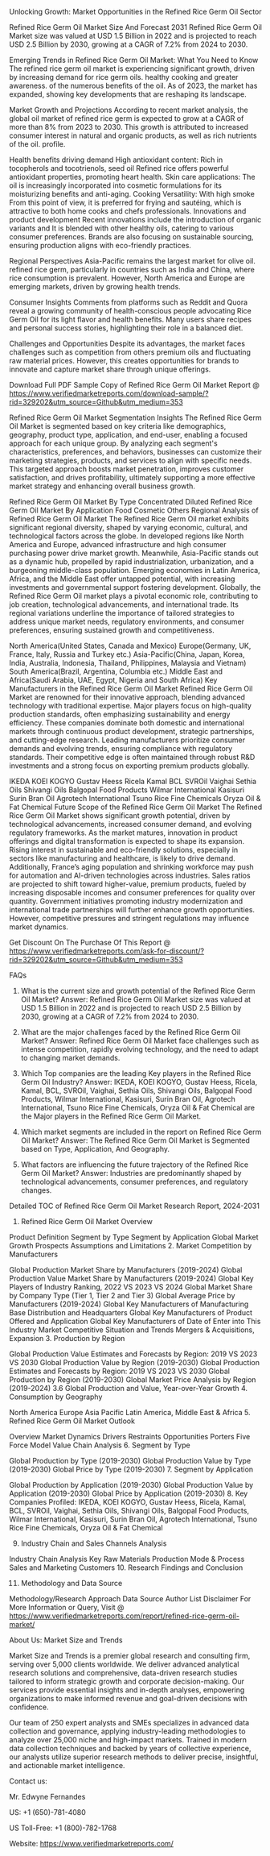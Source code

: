 Unlocking Growth: Market Opportunities in the Refined Rice Germ Oil Sector


Refined Rice Germ Oil Market Size And Forecast 2031
Refined Rice Germ Oil Market size was valued at USD 1.5 Billion in 2022 and is projected to reach USD 2.5 Billion by 2030, growing at a CAGR of 7.2% from 2024 to 2030.

Emerging Trends in Refined Rice Germ Oil Market: What You Need to Know
The refined rice germ oil market is experiencing significant growth, driven by increasing demand for rice germ oils. healthy cooking and greater awareness. of the numerous benefits of the oil. As of 2023, the market has expanded, showing key developments that are reshaping its landscape.

Market Growth and Projections
According to recent market analysis, the global oil market of refined rice germ is expected to grow at a CAGR of more than 8% from 2023 to 2030. This growth is attributed to increased consumer interest in natural and organic products, as well as rich nutrients of the oil. profile.

Health benefits driving demand
High antioxidant content: Rich in tocopherols and tocotrienols, seed oil Refined rice offers powerful antioxidant properties, promoting heart health.
Skin care applications: The oil is increasingly incorporated into cosmetic formulations for its moisturizing benefits and anti-aging.
Cooking Versatility: With high smoke From this point of view, it is preferred for frying and sautéing, which is attractive to both home cooks and chefs professionals.
Innovations and product development
Recent innovations include the introduction of organic variants and It is blended with other healthy oils, catering to various consumer preferences. Brands are also focusing on sustainable sourcing, ensuring production aligns with eco-friendly practices.

Regional Perspectives
Asia-Pacific remains the largest market for olive oil. refined rice germ, particularly in countries such as India and China, where rice consumption is prevalent. However, North America and Europe are emerging markets, driven by growing health trends.

Consumer Insights
Comments from platforms such as Reddit and Quora reveal a growing community of health-conscious people advocating Rice Germ Oil for its light flavor and health benefits. Many users share recipes and personal success stories, highlighting their role in a balanced diet.

Challenges and Opportunities
Despite its advantages, the market faces challenges such as competition from others premium oils and fluctuating raw material prices. However, this creates opportunities for brands to innovate and capture market share through unique offerings.

Download Full PDF Sample Copy of Refined Rice Germ Oil Market Report @ https://www.verifiedmarketreports.com/download-sample/?rid=329202&utm_source=Github&utm_medium=353

Refined Rice Germ Oil Market Segmentation Insights
The Refined Rice Germ Oil Market is segmented based on key criteria like demographics, geography, product type, application, and end-user, enabling a focused approach for each unique group. By analyzing each segment's characteristics, preferences, and behaviors, businesses can customize their marketing strategies, products, and services to align with specific needs. This targeted approach boosts market penetration, improves customer satisfaction, and drives profitability, ultimately supporting a more effective market strategy and enhancing overall business growth.

Refined Rice Germ Oil Market By Type
Concentrated
Diluted
Refined Rice Germ Oil Market By Application
Food
Cosmetic
Others
Regional Analysis of Refined Rice Germ Oil Market
The Refined Rice Germ Oil market exhibits significant regional diversity, shaped by varying economic, cultural, and technological factors across the globe. In developed regions like North America and Europe, advanced infrastructure and high consumer purchasing power drive market growth. Meanwhile, Asia-Pacific stands out as a dynamic hub, propelled by rapid industrialization, urbanization, and a burgeoning middle-class population. Emerging economies in Latin America, Africa, and the Middle East offer untapped potential, with increasing investments and governmental support fostering development. Globally, the Refined Rice Germ Oil market plays a pivotal economic role, contributing to job creation, technological advancements, and international trade. Its regional variations underline the importance of tailored strategies to address unique market needs, regulatory environments, and consumer preferences, ensuring sustained growth and competitiveness.

North America(United States, Canada and Mexico)
Europe(Germany, UK, France, Italy, Russia and Turkey etc.)
Asia-Pacific(China, Japan, Korea, India, Australia, Indonesia, Thailand, Philippines, Malaysia and Vietnam)
South America(Brazil, Argentina, Columbia etc.)
Middle East and Africa(Saudi Arabia, UAE, Egypt, Nigeria and South Africa)
Key Manufacturers in the Refined Rice Germ Oil Market
Refined Rice Germ Oil Market are renowned for their innovative approach, blending advanced technology with traditional expertise. Major players focus on high-quality production standards, often emphasizing sustainability and energy efficiency. These companies dominate both domestic and international markets through continuous product development, strategic partnerships, and cutting-edge research. Leading manufacturers prioritize consumer demands and evolving trends, ensuring compliance with regulatory standards. Their competitive edge is often maintained through robust R&D investments and a strong focus on exporting premium products globally.

IKEDA
KOEI KOGYO
Gustav Heess
Ricela
Kamal
BCL
SVROil
Vaighai
Sethia Oils
Shivangi Oils
Balgopal Food Products
Wilmar International
Kasisuri
Surin Bran Oil
Agrotech International
Tsuno Rice Fine Chemicals
Oryza Oil & Fat Chemical
Future Scope of the Refined Rice Germ Oil Market
The Refined Rice Germ Oil Market shows significant growth potential, driven by technological advancements, increased consumer demand, and evolving regulatory frameworks. As the market matures, innovation in product offerings and digital transformation is expected to shape its expansion. Rising interest in sustainable and eco-friendly solutions, especially in sectors like manufacturing and healthcare, is likely to drive demand. Additionally, France’s aging population and shrinking workforce may push for automation and AI-driven technologies across industries. Sales ratios are projected to shift toward higher-value, premium products, fueled by increasing disposable incomes and consumer preferences for quality over quantity. Government initiatives promoting industry modernization and international trade partnerships will further enhance growth opportunities. However, competitive pressures and stringent regulations may influence market dynamics.

Get Discount On The Purchase Of This Report @ https://www.verifiedmarketreports.com/ask-for-discount/?rid=329202&utm_source=Github&utm_medium=353

FAQs
1. What is the current size and growth potential of the Refined Rice Germ Oil Market?
Answer: Refined Rice Germ Oil Market size was valued at USD 1.5 Billion in 2022 and is projected to reach USD 2.5 Billion by 2030, growing at a CAGR of 7.2% from 2024 to 2030.

2. What are the major challenges faced by the Refined Rice Germ Oil Market?
Answer: Refined Rice Germ Oil Market face challenges such as intense competition, rapidly evolving technology, and the need to adapt to changing market demands.

3. Which Top companies are the leading Key players in the Refined Rice Germ Oil Industry?
Answer: IKEDA, KOEI KOGYO, Gustav Heess, Ricela, Kamal, BCL, SVROil, Vaighai, Sethia Oils, Shivangi Oils, Balgopal Food Products, Wilmar International, Kasisuri, Surin Bran Oil, Agrotech International, Tsuno Rice Fine Chemicals, Oryza Oil & Fat Chemical are the Major players in the Refined Rice Germ Oil Market.

4. Which market segments are included in the report on Refined Rice Germ Oil Market?
Answer: The Refined Rice Germ Oil Market is Segmented based on Type, Application, And Geography.

5. What factors are influencing the future trajectory of the Refined Rice Germ Oil Market?
Answer: Industries are predominantly shaped by technological advancements, consumer preferences, and regulatory changes.

Detailed TOC of Refined Rice Germ Oil Market Research Report, 2024-2031
1. Refined Rice Germ Oil Market Overview

Product Definition
Segment by Type
Segment by Application
Global Market Growth Prospects
Assumptions and Limitations
2. Market Competition by Manufacturers

Global Production Market Share by Manufacturers (2019-2024)
Global Production Value Market Share by Manufacturers (2019-2024)
Global Key Players of Industry Ranking, 2022 VS 2023 VS 2024
Global Market Share by Company Type (Tier 1, Tier 2 and Tier 3)
Global Average Price by Manufacturers (2019-2024)
Global Key Manufacturers of Manufacturing Base Distribution and Headquarters
Global Key Manufacturers of Product Offered and Application
Global Key Manufacturers of Date of Enter into This Industry
Market Competitive Situation and Trends
Mergers & Acquisitions, Expansion
3. Production by Region

Global Production Value Estimates and Forecasts by Region: 2019 VS 2023 VS 2030
Global Production Value by Region (2019-2030)
Global Production Estimates and Forecasts by Region: 2019 VS 2023 VS 2030
Global Production by Region (2019-2030)
Global Market Price Analysis by Region (2019-2024) 3.6 Global Production and Value, Year-over-Year Growth
4. Consumption by Geography

North America
Europe
Asia Pacific
Latin America, Middle East & Africa
5. Refined Rice Germ Oil Market Outlook

Overview
Market Dynamics
Drivers
Restraints
Opportunities
Porters Five Force Model
Value Chain Analysis 
6. Segment by Type

Global Production by Type (2019-2030)
Global Production Value by Type (2019-2030)
Global Price by Type (2019-2030)
7. Segment by Application

Global Production by Application (2019-2030)
Global Production Value by Application (2019-2030)
Global Price by Application (2019-2030)
8. Key Companies Profiled: IKEDA, KOEI KOGYO, Gustav Heess, Ricela, Kamal, BCL, SVROil, Vaighai, Sethia Oils, Shivangi Oils, Balgopal Food Products, Wilmar International, Kasisuri, Surin Bran Oil, Agrotech International, Tsuno Rice Fine Chemicals, Oryza Oil & Fat Chemical

9. Industry Chain and Sales Channels Analysis

Industry Chain Analysis
Key Raw Materials
Production Mode & Process
Sales and Marketing
Customers
10. Research Findings and Conclusion

11. Methodology and Data Source

Methodology/Research Approach
Data Source
Author List
Disclaimer
For More Information or Query, Visit @ https://www.verifiedmarketreports.com/report/refined-rice-germ-oil-market/

About Us: Market Size and Trends

Market Size and Trends is a premier global research and consulting firm, serving over 5,000 clients worldwide. We deliver advanced analytical research solutions and comprehensive, data-driven research studies tailored to inform strategic growth and corporate decision-making. Our services provide essential insights and in-depth analyses, empowering organizations to make informed revenue and goal-driven decisions with confidence.

Our team of 250 expert analysts and SMEs specializes in advanced data collection and governance, applying industry-leading methodologies to analyze over 25,000 niche and high-impact markets. Trained in modern data collection techniques and backed by years of collective experience, our analysts utilize superior research methods to deliver precise, insightful, and actionable market intelligence.

Contact us:

Mr. Edwyne Fernandes

US: +1 (650)-781-4080

US Toll-Free: +1 (800)-782-1768

Website: https://www.verifiedmarketreports.com/
